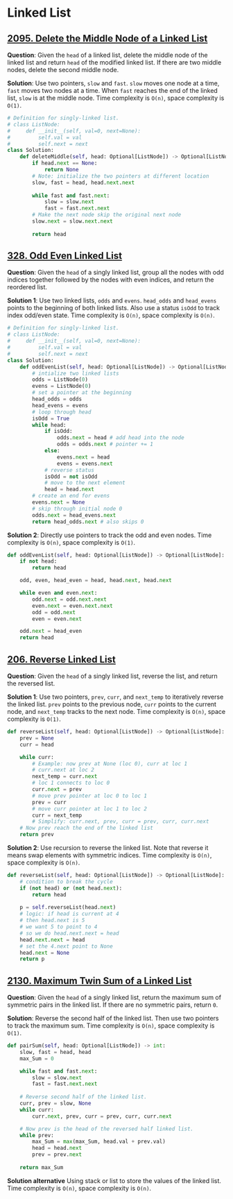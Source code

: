 # Linked List

## [2095. Delete the Middle Node of a Linked List](https://www.leetcode.com/problems/delete-the-middle-node-of-a-linked-list/)

**Question**: Given the `head` of a linked list, delete the middle node of the linked list and return `head` of the modified linked list. If there are two middle nodes, delete the second middle node.

**Solution**: Use two pointers, `slow` and `fast`. `slow` moves one node at a time, `fast` moves two nodes at a time. When `fast` reaches the end of the linked list, `slow` is at the middle node. Time complexity is `O(n)`, space complexity is `O(1)`.

```python
# Definition for singly-linked list.
# class ListNode:
#     def __init__(self, val=0, next=None):
#         self.val = val
#         self.next = next
class Solution:
    def deleteMiddle(self, head: Optional[ListNode]) -> Optional[ListNode]:
        if head.next == None:
            return None
        # Note: initialize the two pointers at different location
        slow, fast = head, head.next.next
    
        while fast and fast.next:
            slow = slow.next
            fast = fast.next.next
        # Make the next node skip the original next node
        slow.next = slow.next.next
    
        return head
```

## [328. Odd Even Linked List](https://leetcode.com/problems/odd-even-linked-list/)

**Question**: Given the `head` of a singly linked list, group all the nodes with odd indices together followed by the nodes with even indices, and return the reordered list.

**Solution 1**: Use two linked lists, `odds` and `evens`. `head_odds` and `head_evens` points to the beginning of both linked lists. Also use a status `isOdd` to track index odd/even state. Time complexity is `O(n)`, space complexity is `O(n)`.

```python
# Definition for singly-linked list.
# class ListNode:
#     def __init__(self, val=0, next=None):
#         self.val = val
#         self.next = next
class Solution:
    def oddEvenList(self, head: Optional[ListNode]) -> Optional[ListNode]:
        # intialize two linked lists
        odds = ListNode(0) 
        evens = ListNode(0)
        # set a pointer at the beginning
        head_odds = odds
        head_evens = evens
        # loop through head
        isOdd = True
        while head: 
            if isOdd:
                odds.next = head # add head into the node
                odds = odds.next # pointer += 1
            else:
                evens.next = head
                evens = evens.next
            # reverse status
            isOdd = not isOdd
            # move to the next element
            head = head.next
        # create an end for evens     
        evens.next = None
        # skip through initial node 0
        odds.next = head_evens.next
        return head_odds.next # also skips 0
```
**Solution 2**: Directly use pointers to track the odd and even nodes. Time complexity is `O(n)`, space complexity is `O(1)`.

```python
def oddEvenList(self, head: Optional[ListNode]) -> Optional[ListNode]:
    if not head:
        return head

    odd, even, head_even = head, head.next, head.next

    while even and even.next:
        odd.next = odd.next.next
        even.next = even.next.next
        odd = odd.next
        even = even.next

    odd.next = head_even
    return head
```


## [206. Reverse Linked List](https://leetcode.com/problems/reverse-linked-list/)

**Question**: Given the `head` of a singly linked list, reverse the list, and return the reversed list.

**Solution 1**: Use two pointers, `prev`, `curr`, and `next_temp` to iteratively reverse the linked list. `prev` points to the previous node, `curr` points to the current node, and `next_temp` tracks to the next node. Time complexity is `O(n)`, space complexity is `O(1)`.

```python
def reverseList(self, head: Optional[ListNode]) -> Optional[ListNode]:
    prev = None 
    curr = head

    while curr:
        # Example: now prev at None (loc 0), curr at loc 1
        # curr.next at loc 2
        next_temp = curr.next
        # loc 1 connects to loc 0
        curr.next = prev
        # move prev pointer at loc 0 to loc 1
        prev = curr
        # move curr pointer at loc 1 to loc 2
        curr = next_temp
        # Simplify: curr.next, prev, curr = prev, curr, curr.next
    # Now prev reach the end of the linked list
    return prev
```

**Solution 2**: Use recursion to reverse the linked list. Note that reverse it means swap elements with symmetric indices. Time complexity is `O(n)`, space complexity is `O(n)`.

```python
def reverseList(self, head: Optional[ListNode]) -> Optional[ListNode]:
    # condition to break the cycle
    if (not head) or (not head.next):
        return head
    
    p = self.reverseList(head.next)
    # logic: if head is current at 4
    # then head.next is 5
    # we want 5 to point to 4
    # so we do head.next.next = head
    head.next.next = head
    # set the 4.next point to None
    head.next = None
    return p
```


## [2130. Maximum Twin Sum of a Linked List](https://leetcode.com/problems/maximum-twin-sum-of-a-linked-list/)

**Question**: Given the `head` of a singly linked list, return the maximum sum of symmetric pairs in the linked list. If there are no symmetric pairs, return `0`.

**Solution**: Reverse the second half of the linked list. Then use two pointers to track the maximum sum. Time complexity is `O(n)`, space complexity is `O(1)`.

```python
def pairSum(self, head: Optional[ListNode]) -> int:
    slow, fast = head, head
    max_Sum = 0

    while fast and fast.next:
        slow = slow.next
        fast = fast.next.next
    
    # Reverse second half of the linked list.
    curr, prev = slow, None
    while curr:       
        curr.next, prev, curr = prev, curr, curr.next

    # Now prev is the head of the reversed half linked list.
    while prev:
        max_Sum = max(max_Sum, head.val + prev.val)
        head = head.next
        prev = prev.next
        
    return max_Sum
```



**Solution alternative** Using stack or list to store the values of the linked list. Time complexity is `O(n)`, space complexity is `O(n)`.

